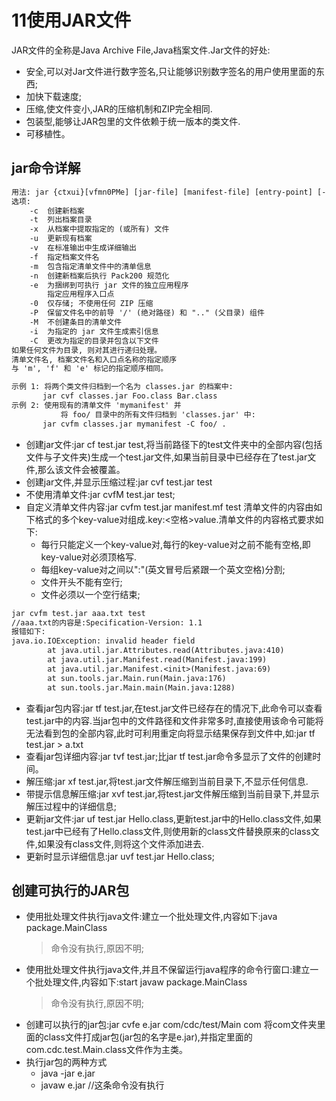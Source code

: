 ﻿# 11使用JAR文件
JAR文件的全称是Java Archive File,Java档案文件.Jar文件的好处:
* 安全,可以对Jar文件进行数字签名,只让能够识别数字签名的用户使用里面的东西;
* 加快下载速度;
* 压缩,使文件变小,JAR的压缩机制和ZIP完全相同.
* 包装型,能够让JAR包里的文件依赖于统一版本的类文件.
* 可移植性。

## jar命令详解

```txt
用法: jar {ctxui}[vfmn0PMe] [jar-file] [manifest-file] [entry-point] [-C dir] files ...
选项:
    -c  创建新档案
    -t  列出档案目录
    -x  从档案中提取指定的 (或所有) 文件
    -u  更新现有档案
    -v  在标准输出中生成详细输出
    -f  指定档案文件名
    -m  包含指定清单文件中的清单信息
    -n  创建新档案后执行 Pack200 规范化
    -e  为捆绑到可执行 jar 文件的独立应用程序
        指定应用程序入口点
    -0  仅存储; 不使用任何 ZIP 压缩
    -P  保留文件名中的前导 '/' (绝对路径) 和 ".." (父目录) 组件
    -M  不创建条目的清单文件
    -i  为指定的 jar 文件生成索引信息
    -C  更改为指定的目录并包含以下文件
如果任何文件为目录, 则对其进行递归处理。
清单文件名, 档案文件名和入口点名称的指定顺序
与 'm', 'f' 和 'e' 标记的指定顺序相同。

示例 1: 将两个类文件归档到一个名为 classes.jar 的档案中:
       jar cvf classes.jar Foo.class Bar.class
示例 2: 使用现有的清单文件 'mymanifest' 并
           将 foo/ 目录中的所有文件归档到 'classes.jar' 中:
       jar cvfm classes.jar mymanifest -C foo/ .

````




* 创建jar文件:jar cf test.jar test,将当前路径下的test文件夹中的全部内容(包括文件与子文件夹)生成一个test.jar文件,如果当前目录中已经存在了test.jar文件,那么该文件会被覆盖。
* 创建jar文件,并显示压缩过程:jar cvf test.jar test
* 不使用清单文件:jar cvfM test.jar test;
* 自定义清单文件内容:jar cvfm test.jar manifest.mf test
    清单文件的内容由如下格式的多个key-value对组成.key:<空格>value.清单文件的内容格式要求如下:
    * 每行只能定义一个key-value对,每行的key-value对之前不能有空格,即key-value对必须顶格写.
    * 每组key-value对之间以":"(英文冒号后紧跟一个英文空格)分割;
    * 文件开头不能有空行;
    * 文件必须以一个空行结束;
```txt
jar cvfm test.jar aaa.txt test
//aaa.txt的内容是:Specification-Version: 1.1
报错如下:
java.io.IOException: invalid header field
        at java.util.jar.Attributes.read(Attributes.java:410)
        at java.util.jar.Manifest.read(Manifest.java:199)
        at java.util.jar.Manifest.<init>(Manifest.java:69)
        at sun.tools.jar.Main.run(Main.java:176)
        at sun.tools.jar.Main.main(Main.java:1288)

```
* 查看jar包内容:jar tf test.jar,在test.jar文件已经存在的情况下,此命令可以查看test.jar中的内容.当jar包中的文件路径和文件非常多时,直接使用该命令可能将无法看到包的全部内容,此时可利用重定向将显示结果保存到文件中,如:jar tf test.jar > a.txt
* 查看jar包详细内容:jar tvf test.jar;比jar tf test.jar命令多显示了文件的创建时间。
* 解压缩:jar xf test.jar,将test.jar文件解压缩到当前目录下,不显示任何信息.
* 带提示信息解压缩:jar xvf test.jar,将test.jar文件解压缩到当前目录下,并显示解压过程中的详细信息;
* 更新jar文件:jar uf test.jar Hello.class,更新test.jar中的Hello.class文件,如果test.jar中已经有了Hello.class文件,则使用新的class文件替换原来的class文件,如果没有class文件,则将这个文件添加进去.
* 更新时显示详细信息:jar uvf test.jar Hello.class;

## 创建可执行的JAR包
* 使用批处理文件执行java文件:建立一个批处理文件,内容如下:java package.MainClass
  >命令没有执行,原因不明;
* 使用批处理文件执行java文件,并且不保留运行java程序的命令行窗口:建立一个批处理文件,内容如下:start javaw package.MainClass
  >命令没有执行,原因不明;
* 创建可以执行的jar包:jar cvfe e.jar com/cdc/test/Main com
  将com文件夹里面的class文件打成jar包(jar包的名字是e.jar),并指定里面的com.cdc.test.Main.class文件作为主类。
* 执行jar包的两种方式
    * java -jar e.jar 
    * javaw e.jar  //这条命令没有执行